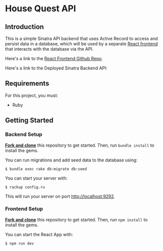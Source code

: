 # House Quest API

## Introduction

This is a simple Sinatra API backend that uses Active Record to access and persist data in a database, which will be used by a separate [React frontend](http://localhost:9292) that interacts with the database via the API.

Here's a link to the [React Frontend Github Repo](https://github.com/dexterbrian/house-quest).

Here's a link to the Deployed Sinatra Backend API:
<!-- [Deployed Sinatra Backend API](https://github.com/dexterbrian/house-quest). -->

## Requirements

For this project, you must:

- Ruby

## Getting Started

### Backend Setup

[**Fork and clone**][fork link] this repository to get started. Then, run
`bundle install` to install the gems.

[fork link]: https://github.com/dexterbrian/house-quest-api/fork

You can run migrations and add seed data to the database using:

```console
$ bundle exec rake db:migrate db:seed
```

You can start your server with:

```console
$ rackup config.ru
```

This will run your server on port
[http://localhost:9292](http://localhost:9292).

### Frontend Setup

[**Fork and clone**][fork link] this repository to get started. Then, run
`npm install` to install the gems.

[fork link]: https://github.com/dexterbrian/house-quest/fork

You can start the React App with:

```console
$ npm run dev
```